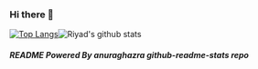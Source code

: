 ### Hi there 👋


[![Top Langs](https://github-readme-stats.vercel.app/api/top-langs/?username=riyadsarsour&layout=compact)](https://github.com/riyadsarsour/github-readme-stats)![Riyad's github stats](https://github-readme-stats.vercel.app/api?username=riyadsarsour&show_icons=true&theme=great-gatsby)






##### README  Powered By anuraghazra github-readme-stats repo
















<!--
**riyadsarsour/riyadsarsour** is a ✨ _special_ ✨ repository because its `README.md` (this file) appears on your GitHub profile.

Here are some ideas to get you started:

- 🔭 I’m currently working on ...
- 🌱 I’m currently learning ...
- 👯 I’m looking to collaborate on ...
- 🤔 I’m looking for help with ...
- 💬 Ask me about ...
- 📫 How to reach me: ...
- 😄 Pronouns: ...
- ⚡ Fun fact: ...
-->
